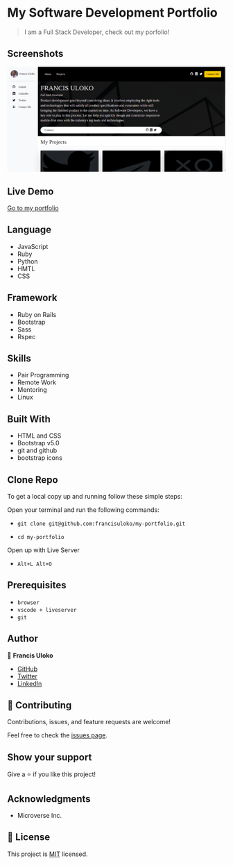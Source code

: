 # My Software Development Portfolio

> I am a Full Stack Developer, check out my porfolio!

## Screenshots

![screenshot](./img/portfolioscreenshot.png)

## Live Demo

[Go to my portfolio](https://francisuloko.github.io/my-portfolio/)

## Language

- JavaScript
- Ruby
- Python
- HMTL
- CSS

## Framework

- Ruby on Rails
- Bootstrap
- Sass
- Rspec

## Skills

- Pair Programming
- Remote Work
- Mentoring
- Linux


## Built With

- HTML and CSS
- Bootstrap v5.0
- git and github
- bootstrap icons


## Clone Repo

To get a local copy up and running follow these simple steps:

Open your terminal and run the following commands:

   - `git clone git@github.com:francisuloko/my-portfolio.git`

   - `cd my-portfolio`

Open up with Live Server
   
   - `Alt+L Alt+O`

## Prerequisites

- `browser`
- `vscode + liveserver`
- `git`

## Author

👤 **Francis Uloko**

- [GitHub](https://github.com/francisuloko)
- [Twitter](https://twitter.com/francisuloko)
- [LinkedIn](https://linkedin.com/in/francisuloko)


## 🤝 Contributing

Contributions, issues, and feature requests are welcome!

Feel free to check the [issues page](https://github.com/francisuloko/my-portfolio/issues).


## Show your support

Give a ⭐️ if you like this project!

## Acknowledgments

- Microverse Inc.

## 📝 License

This project is [MIT](https://mit-license.org/) licensed.
